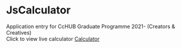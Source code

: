 # JsCalculator
Application entry for CcHUB Graduate Programme 2021- (Creators & Creatives)
<br>Click to view live calculator <a href="https://oge-nna.github.io/JsCalculator" target="_blank">Calculator</a>
